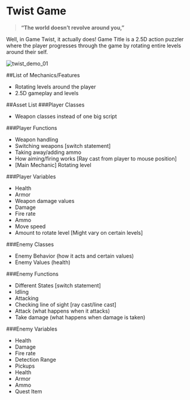 # Twist Game
>**“The world doesn’t revolve around you,”**

Well, in Game Twist, it actually does! Game Title is a 2.5D action puzzler where the player progresses through the game by rotating entire levels around their self.

![twist_demo_01](https://cloud.githubusercontent.com/assets/8003487/12344133/cd605e2e-baee-11e5-9c59-d46b87487993.gif)

##List of Mechanics/Features
- Rotating levels around the player
- 2.5D gameplay and levels

##Asset List
###Player Classes
- Weapon classes instead of one big script

###Player Functions
- Weapon handling
- Switching weapons [switch statement]
- Taking away/adding ammo
- How aiming/firing works [Ray cast from player to mouse position]
- [Main Mechanic] Rotating level

###Player Variables
- Health
- Armor
- Weapon damage values
- Damage
- Fire rate
- Ammo
- Move speed
- Amount to rotate level [Might vary on certain levels]

###Enemy Classes
- Enemy Behavior (how it acts and certain values)
- Enemy Values (health)

###Enemy Functions
- Different States [switch statement]
- Idling
- Attacking
- Checking line of sight [ray cast/line cast]
- Attack (what happens when it attacks)
- Take damage (what happens when damage is taken)

###Enemy Variables
- Health
- Damage
- Fire rate
- Detection Range
- Pickups
- Health
- Armor
- Ammo
- Quest Item
